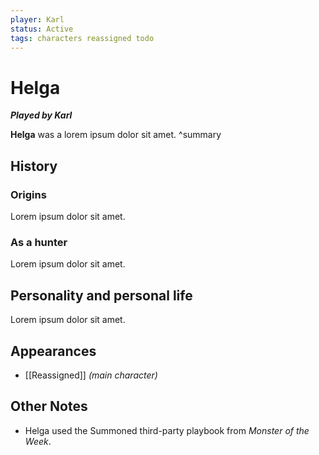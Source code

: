 ```yaml
---
player: Karl
status: Active
tags: characters reassigned todo
---
```

# Helga
***Played by Karl***

**Helga** was a lorem ipsum dolor sit amet.
^summary

## History
### Origins
Lorem ipsum dolor sit amet.

### As a hunter
Lorem ipsum dolor sit amet.

## Personality and personal life
Lorem ipsum dolor sit amet.

## Appearances
- [[Reassigned]] *(main character)*

## Other Notes
- Helga used the Summoned third-party playbook from *Monster of the Week*.
